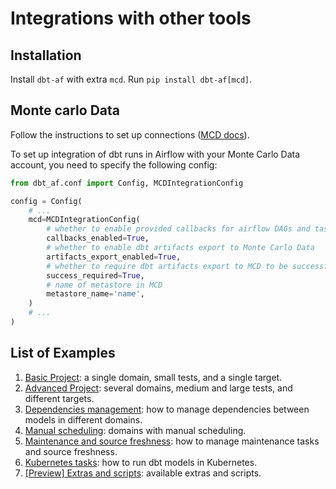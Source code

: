 # Integrations with other tools
## Installation
Install `dbt-af` with extra `mcd`. Run `pip install dbt-af[mcd]`.

## Monte carlo Data

Follow the instructions to set up connections ([MCD docs](https://docs.getmontecarlo.com/docs/airflow)).

To set up integration of dbt runs in Airflow with your Monte Carlo Data account, you need to specify the following config:

```python
from dbt_af.conf import Config, MCDIntegrationConfig

config = Config(
    # ...
    mcd=MCDIntegrationConfig(
        # whether to enable provided callbacks for airflow DAGs and tasks by airflow_mcd package
        callbacks_enabled=True,
        # whether to enable dbt artifacts export to Monte Carlo Data
        artifacts_export_enabled=True,
        # whether to require dbt artifacts export to MCD to be successful
        success_required=True,
        # name of metastore in MCD
        metastore_name='name',
    )
    # ...
)
```

## List of Examples
1. [Basic Project](basic_project.md): a single domain, small tests, and a single target.
2. [Advanced Project](advanced_project.md): several domains, medium and large tests, and different targets.
3. [Dependencies management](dependencies_management.md): how to manage dependencies between models in different domains.
4. [Manual scheduling](manual_scheduling.md): domains with manual scheduling.
5. [Maintenance and source freshness](maintenance_and_source_freshness.md): how to manage maintenance tasks and source freshness.
6. [Kubernetes tasks](kubernetes_tasks.md): how to run dbt models in Kubernetes.
8. [\[Preview\] Extras and scripts](extras_and_scripts.md): available extras and scripts.